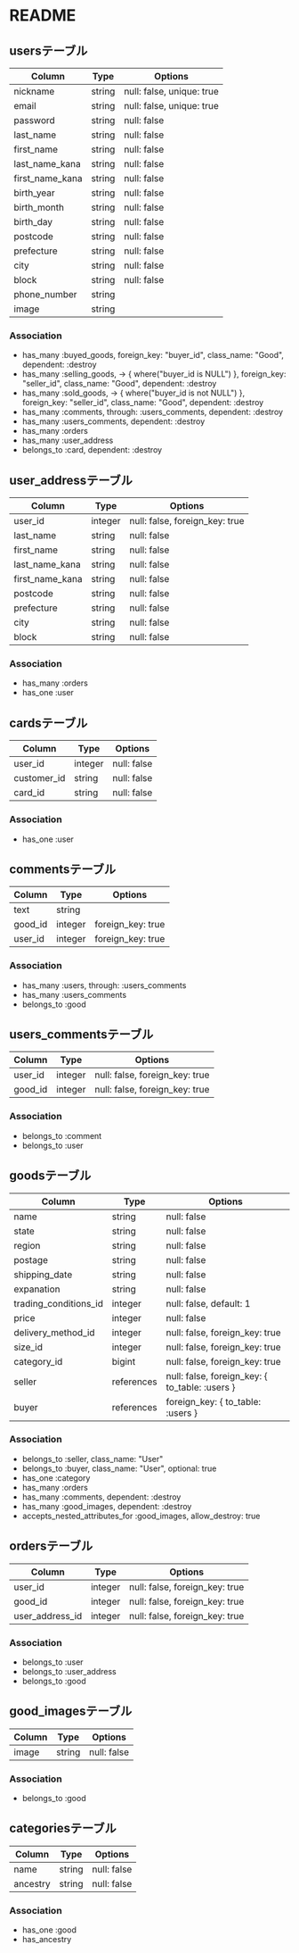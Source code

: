 # README

## usersテーブル

|Column         |Type  |Options                  |
|---------------|------|-------------------------|
|nickname       |string|null: false, unique: true|
|email          |string|null: false, unique: true|
|password       |string|null: false              |
|last_name      |string|null: false              |
|first_name     |string|null: false              |
|last_name_kana |string|null: false              |
|first_name_kana|string|null: false              |
|birth_year     |string|null: false              |
|birth_month    |string|null: false              |
|birth_day      |string|null: false              |
|postcode       |string|null: false              |
|prefecture     |string|null: false              |
|city           |string|null: false              |
|block          |string|null: false              |
|phone_number   |string|
|image          |string|

### Association
- has_many :buyed_goods, foreign_key: "buyer_id", class_name: "Good", dependent: :destroy
- has_many :selling_goods, -> { where("buyer_id is NULL") }, foreign_key: "seller_id", class_name:  "Good", dependent: :destroy
- has_many :sold_goods, -> { where("buyer_id is not NULL") }, foreign_key: "seller_id", class_name: "Good", dependent: :destroy
- has_many :comments, through: :users_comments, dependent: :destroy
- has_many :users_comments, dependent: :destroy
- has_many :orders
- has_many :user_address
- belongs_to :card, dependent: :destroy

## user_addressテーブル

|Column         |Type   |Options                       |
|---------------|-------|------------------------------|
|user_id        |integer|null: false, foreign_key: true|
|last_name      |string |null: false                   |
|first_name     |string |null: false                   |
|last_name_kana |string |null: false                   |
|first_name_kana|string |null: false                   |
|postcode       |string |null: false                   |
|prefecture     |string |null: false                   |
|city           |string |null: false                   |
|block          |string |null: false                   |

### Association
- has_many   :orders
- has_one :user

## cardsテーブル

|Column     |Type   |Options    |
|-----------|-------|-----------|
|user_id    |integer|null: false|
|customer_id|string |null: false|
|card_id    |string |null: false|

### Association
- has_one :user

## commentsテーブル

|Column|Type    |Options          |
|-------|-------|-----------------|
|text   |string |
|good_id|integer|foreign_key: true|
|user_id|integer|foreign_key: true|

### Association
- has_many :users, through: :users_comments
- has_many :users_comments
- belongs_to :good

## users_commentsテーブル

|Column |Type   |Options                       |
|-------|-------|------------------------------|
|user_id|integer|null: false, foreign_key: true|
|good_id|integer|null: false, foreign_key: true|

### Association
- belongs_to :comment
- belongs_to :user

## goodsテーブル

|Column               |Type      |Options                                       |
|---------------------|----------|----------------------------------------------|
|name                 |string    |null: false                                   |
|state                |string    |null: false                                   |
|region               |string    |null: false                                   |
|postage              |string    |null: false                                   |
|shipping_date        |string    |null: false                                   |
|expanation           |string    |null: false                                   |
|trading_conditions_id|integer   |null: false, default: 1                       |
|price                |integer   |null: false                                   |
|delivery_method_id   |integer   |null: false, foreign_key: true                |
|size_id              |integer   |null: false, foreign_key: true                |
|category_id          |bigint    |null: false, foreign_key: true                |
|seller               |references|null: false, foreign_key: { to_table: :users }|
|buyer                |references|foreign_key: { to_table: :users }             |
      
### Association
- belongs_to :seller, class_name: "User"
- belongs_to :buyer, class_name: "User", optional: true
- has_one :category
- has_many :orders
- has_many :comments, dependent: :destroy
- has_many :good_images, dependent: :destroy
- accepts_nested_attributes_for :good_images, allow_destroy: true

## ordersテーブル

|Column         |Type   |Options                       |
|---------------|-------|------------------------------|
|user_id        |integer|null: false, foreign_key: true|
|good_id        |integer|null: false, foreign_key: true|
|user_address_id|integer|null: false, foreign_key: true|

### Association
- belongs_to :user
- belongs_to :user_address
- belongs_to :good

## good_imagesテーブル

|Column|Type  |Options    |
|------|------|-----------|
|image |string|null: false|

### Association
- belongs_to :good

## categoriesテーブル

|Column  |Type  |Options    |
|--------|------|-------    |
|name    |string|null: false|
|ancestry|string|null: false|

### Association
- has_one :good
- has_ancestry


